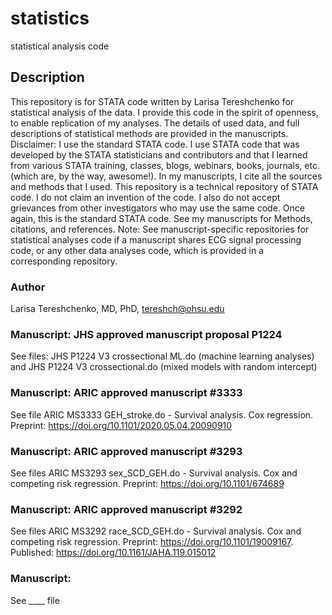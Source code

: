 # statistics
statistical analysis code

## Description
This repository is for STATA code written by Larisa Tereshchenko for statistical analysis of the data. I provide this code in the spirit of openness, to enable replication of my analyses. The details of used data, and full descriptions of statistical methods are provided in the manuscripts. 
Disclaimer: I use the standard STATA code. I use STATA code that was developed by the STATA statisticians and contributors and that I learned from various STATA training, classes, blogs, webinars, books, journals, etc. (which are, by the way, awesome!). In my manuscripts, I cite all the sources and methods that I used. This repository is a technical repository of STATA code. I do not claim an invention of the code. I also do not accept grievances from other investigators who may use the same code. Once again, this is the standard STATA code. See my manuscripts for Methods, citations, and references.
Note: See manuscript-specific repositories for statistical analyses code if a manuscript shares ECG signal processing code, or any other data analyses code, which is provided in a corresponding repository.
 
### Author
Larisa Tereshchenko, MD, PhD, <tereshch@ohsu.edu>

  
### Manuscript: JHS approved manuscript proposal P1224
See files: JHS P1224 V3 crossectional ML.do (machine learning analyses) and JHS P1224 V3 crossectional.do (mixed models with random intercept)

### Manuscript: ARIC approved manuscript #3333
See file ARIC MS3333 GEH_stroke.do -  Survival analysis. Cox regression. Preprint: https://doi.org/10.1101/2020.05.04.20090910

### Manuscript: ARIC approved manuscript #3293
See files ARIC MS3293 sex_SCD_GEH.do  - Survival analysis. Cox and competing risk regression. Preprint: https://doi.org/10.1101/674689 

### Manuscript: ARIC approved manuscript #3292
See files ARIC MS3292 race_SCD_GEH.do - Survival analysis. Cox and competing risk regression. Preprint:  https://doi.org/10.1101/19009167. Published: https://doi.org/10.1161/JAHA.119.015012

### Manuscript: 
See ____ file 


